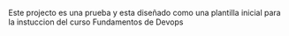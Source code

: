 Este projecto es una prueba y esta diseñado como una plantilla inicial para la instuccion del curso Fundamentos de Devops